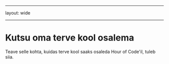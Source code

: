 * * *

layout: wide

* * *

# Kutsu oma terve kool osalema

Teave selle kohta, kuidas terve kool saaks osaleda Hour of Code'il, tuleb siia.
